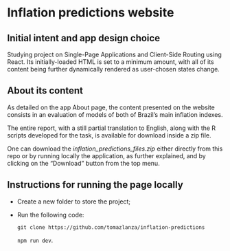 
# Inflation predictions website

## Initial intent and app design choice

Studying project on Single-Page Applications and Client-Side Routing using React. Its initially-loaded HTML is set to a minimum amount, with all of its content being further dynamically rendered as user-chosen states change.

## About its content

As detailed on the app About page, the content presented on the website consists in an evaluation of models of both of Brazil’s main inflation indexes. 

The entire report, with a still partial translation to English, along with the R scripts developed for the task, is available for download inside a zip file.

One can download the *inflation_predictions_files.zip* either directly from this repo or by running locally the application, as further explained, and by clicking on the “Download” button from the top menu.

## Instructions for running the page locally

* Create a new folder to store the project;

* Run the following code:

  ``` git clone https://github.com/tomazlanza/inflation-predictions ```
  
  ``` npm run dev ```.

